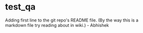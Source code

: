 # test_qa

Adding first line to the git repo's README file. (By the way this is a markdown file try reading about in wiki.) - Abhishek